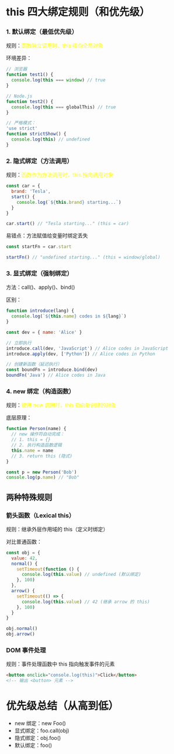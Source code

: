 # this 四大绑定规则（和优先级）

### 1. 默认绑定（最低优先级）

规则：<font color=yellow>函数独立调用时，this 指向全局对象</font>

环境差异：

```js
// 浏览器
function test1() {
  console.log(this === window) // true
}

// Node.js
function test2() {
  console.log(this === globalThis) // true
}

// 严格模式：
'use strict'
function strictShow() {
  console.log(this) // undefined
}
```

### 2. 隐式绑定（方法调用）

规则：<font color=yellow>函数作为方法调用时，this 指向调用对象</font>

```js
const car = {
  brand: 'Tesla',
  start() {
    console.log(`${this.brand} starting...`)
  }
}

car.start() // "Tesla starting..." (this = car)
```

易错点：方法赋值给变量时绑定丢失

```js
const startFn = car.start

startFn() // "undefined starting..." (this = window/global)
```

### 3. 显式绑定（强制绑定）

方法：call()、apply()、bind()

区别：
```js
function introduce(lang) {
  console.log(`${this.name} codes in ${lang}`)
}

const dev = { name: 'Alice' }

// 立即执行
introduce.call(dev, 'JavaScript') // Alice codes in JavaScript
introduce.apply(dev, ['Python']) // Alice codes in Python

// 创建新函数（延迟执行）
const boundFn = introduce.bind(dev)
boundFn('Java') // Alice codes in Java
```

### 4. new 绑定（构造函数）

规则：<font color=yellow>使用 new 调用时，this 指向新创建的对象</font>

底层原理：
```js
function Person(name) {
  // new 操作符自动完成：
  // 1. this = {}
  // 2. 执行构造函数逻辑
  this.name = name
  // 3. return this (隐式)
}

const p = new Person('Bob')
console.log(p.name) // "Bob"
```

## 两种特殊规则

### 箭头函数（Lexical this）

规则：继承外层作用域的 this（定义时绑定）

对比普通函数：
```js
const obj = {
  value: 42,
  normal() {
    setTimeout(function () {
      console.log(this.value) // undefined (默认绑定)
    }, 100)
  },
  arrow() {
    setTimeout(() => {
      console.log(this.value) // 42 (继承 arrow 的 this)
    }, 100)
  }
}

obj.normal()
obj.arrow()
```

### DOM 事件处理

规则：事件处理函数中 this 指向触发事件的元素

```html
<button onclick="console.log(this)">Click</button>
<!-- 输出 <button> 元素 -->
```

# 优先级总结（从高到低）
- new 绑定：new Foo()
- 显式绑定：foo.call(obj)
- 隐式绑定：obj.foo()
- 默认绑定：foo()
